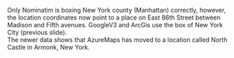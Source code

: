 Only Nominatim is boxing New York county (Manhattan) correctly, however, the location coordinates now point to a place on East 86th Street between Madison and Fifth avenues. GoogleV3 and ArcGis use the box of New York City (previous slide).<br>
The newer data shows that AzureMaps has moved to a location called North Castle in Armonk, New York.